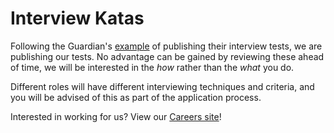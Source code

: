 # Interview Katas

Following the Guardian's [example](https://www.theguardian.com/info/developer-blog/2016/jan/20/the-guardians-new-pairing-exercises) of publishing their interview tests, we are publishing our tests. No advantage can be gained by reviewing these ahead of time, we will be interested in the _how_ rather than the _what_ you do.

Different roles will have different interviewing techniques and criteria, and you will be advised of this as part of the application process.

Interested in working for us? View our [Careers site](http://careers.laterooms.com)!
